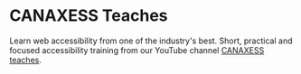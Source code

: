# CANAXESS Teaches
Learn web accessibility from one of the industry's best. Short, practical and focused accessibility training from our YouTube channel [CANAXESS teaches](https://www.youtube.com/channel/UC4RRZYoLnoY7XB1QVzI7Mig).
